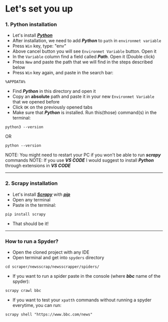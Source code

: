 # Let's set you up
### 1. Python installation
* Let's install [**_Python_**](https://www.python.org/downloads/)
* After installation, we need to add **_Python_** to `path` in `environmet variable`
* Press `Win` key, type: "env"
* Above cancel button you will see `Environmet Variable` button. Open it
* In the `Variable` column find a field called **_Path_**. Open it (Double click)
* Press `New` and paste the path that we will find in the steps described below
* Press `Win` key again, and paste in the search bar:
``` shell
%APPDATA%
```  
* Find **_Python_** in this directory and open it
* Copy an **absolute** path and paste it in your new `Environmet Variable` that we opened before
* Click `OK` on the previously opened tabs
* Make sure that **_Python_** is installed. Run this(those) command(s) in the terminal:
``` shell
python3 --version
``` 
OR
``` shell
python --version
```
NOTE: You might need to restart your PC if you won't be able to run **_scrapy_** commands
NOTE: If you use **_VS CODE_** I would suggest to install **_Python_** through extensions in **_VS CODE_** 

---
### 2. Scrapy installation
* Let's install [**_Scrapy_**](https://scrapy.org/) with [**_pip_**](https://pip.pypa.io/en/stable/cli/pip_install/)
* Open any terminal
* Paste in the terminal:
``` shell
pip install scrapy
```
* That should be it!

---
### How to run a Spyder?
* Open the cloned project with any IDE
* Open terminal and get into `spyders` directory
``` shell
cd scraper/newsscrap/newsscrapper/spiders/
``` 
* If you want to run a spider paste in the console (where **_bbc_** name of the spyder):
``` shell
scrapy crawl bbc
```
* If you want to test your `xpatth` commands without running a spyder everytime, you can run:
``` shell
scrapy shell "https://www.bbc.com/news"
```